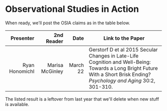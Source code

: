 # Observational Studies in Action 

When ready, we'll post the OSIA claims as in the table below. 

Presenter | 2nd Reader | Date | Link to the Paper
----------: | ------------: | ------: | ------------------------------------------------------------------------
Ryan Honomichl | Marisa McGinley | March 22 | Gerstorf D et al 2015 Secular Changes in Late-Life Cognition and Well-Being: Towards a Long Bright Future With a Short Brisk Ending? *Psychology and Aging* 30:2, 301-310.

The listed result is a leftover from last year that we'll delete when new stuff is available.
